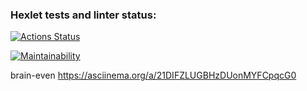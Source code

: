### Hexlet tests and linter status:
[![Actions Status](https://github.com/kcirfuf/python-project-49/workflows/hexlet-check/badge.svg)](https://github.com/kcirfuf/python-project-49/actions)

[![Maintainability](https://api.codeclimate.com/v1/badges/eb3f2fb4e6ca9afdfbf3/maintainability)](https://codeclimate.com/github/kcirfuf/python-project-49/maintainability)

brain-even https://asciinema.org/a/21DIFZLUGBHzDUonMYFCpqcG0